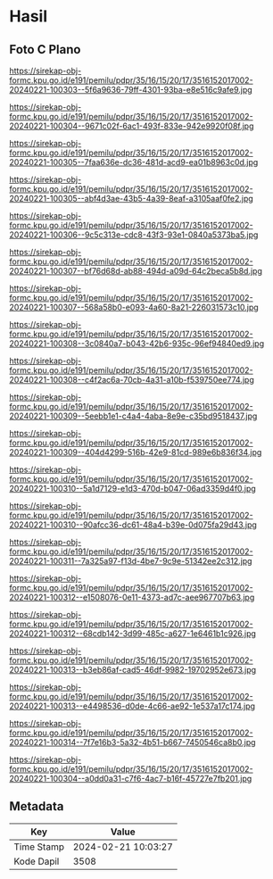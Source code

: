 # Hasil

## Foto C Plano

https://sirekap-obj-formc.kpu.go.id/e191/pemilu/pdpr/35/16/15/20/17/3516152017002-20240221-100303--5f6a9636-79ff-4301-93ba-e8e516c9afe9.jpg

https://sirekap-obj-formc.kpu.go.id/e191/pemilu/pdpr/35/16/15/20/17/3516152017002-20240221-100304--9671c02f-6ac1-493f-833e-942e9920f08f.jpg

https://sirekap-obj-formc.kpu.go.id/e191/pemilu/pdpr/35/16/15/20/17/3516152017002-20240221-100305--7faa636e-dc36-481d-acd9-ea01b8963c0d.jpg

https://sirekap-obj-formc.kpu.go.id/e191/pemilu/pdpr/35/16/15/20/17/3516152017002-20240221-100305--abf4d3ae-43b5-4a39-8eaf-a3105aaf0fe2.jpg

https://sirekap-obj-formc.kpu.go.id/e191/pemilu/pdpr/35/16/15/20/17/3516152017002-20240221-100306--9c5c313e-cdc8-43f3-93e1-0840a5373ba5.jpg

https://sirekap-obj-formc.kpu.go.id/e191/pemilu/pdpr/35/16/15/20/17/3516152017002-20240221-100307--bf76d68d-ab88-494d-a09d-64c2beca5b8d.jpg

https://sirekap-obj-formc.kpu.go.id/e191/pemilu/pdpr/35/16/15/20/17/3516152017002-20240221-100307--568a58b0-e093-4a60-8a21-226031573c10.jpg

https://sirekap-obj-formc.kpu.go.id/e191/pemilu/pdpr/35/16/15/20/17/3516152017002-20240221-100308--3c0840a7-b043-42b6-935c-96ef94840ed9.jpg

https://sirekap-obj-formc.kpu.go.id/e191/pemilu/pdpr/35/16/15/20/17/3516152017002-20240221-100308--c4f2ac6a-70cb-4a31-a10b-f539750ee774.jpg

https://sirekap-obj-formc.kpu.go.id/e191/pemilu/pdpr/35/16/15/20/17/3516152017002-20240221-100309--5eebb1e1-c4a4-4aba-8e9e-c35bd9518437.jpg

https://sirekap-obj-formc.kpu.go.id/e191/pemilu/pdpr/35/16/15/20/17/3516152017002-20240221-100309--404d4299-516b-42e9-81cd-989e6b836f34.jpg

https://sirekap-obj-formc.kpu.go.id/e191/pemilu/pdpr/35/16/15/20/17/3516152017002-20240221-100310--5a1d7129-e1d3-470d-b047-06ad3359d4f0.jpg

https://sirekap-obj-formc.kpu.go.id/e191/pemilu/pdpr/35/16/15/20/17/3516152017002-20240221-100310--90afcc36-dc61-48a4-b39e-0d075fa29d43.jpg

https://sirekap-obj-formc.kpu.go.id/e191/pemilu/pdpr/35/16/15/20/17/3516152017002-20240221-100311--7a325a97-f13d-4be7-9c9e-51342ee2c312.jpg

https://sirekap-obj-formc.kpu.go.id/e191/pemilu/pdpr/35/16/15/20/17/3516152017002-20240221-100312--e1508076-0e11-4373-ad7c-aee967707b63.jpg

https://sirekap-obj-formc.kpu.go.id/e191/pemilu/pdpr/35/16/15/20/17/3516152017002-20240221-100312--68cdb142-3d99-485c-a627-1e6461b1c926.jpg

https://sirekap-obj-formc.kpu.go.id/e191/pemilu/pdpr/35/16/15/20/17/3516152017002-20240221-100313--b3eb86af-cad5-46df-9982-19702952e673.jpg

https://sirekap-obj-formc.kpu.go.id/e191/pemilu/pdpr/35/16/15/20/17/3516152017002-20240221-100313--e4498536-d0de-4c66-ae92-1e537a17c174.jpg

https://sirekap-obj-formc.kpu.go.id/e191/pemilu/pdpr/35/16/15/20/17/3516152017002-20240221-100314--7f7e16b3-5a32-4b51-b667-7450546ca8b0.jpg

https://sirekap-obj-formc.kpu.go.id/e191/pemilu/pdpr/35/16/15/20/17/3516152017002-20240221-100304--a0dd0a31-c7f6-4ac7-b16f-45727e7fb201.jpg


## Metadata

| Key        | Value               |
| ---------- | ------------------- |
| Time Stamp | 2024-02-21 10:03:27 |
| Kode Dapil | 3508                |



